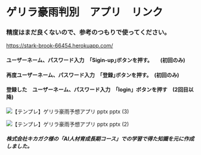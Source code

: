 # ゲリラ豪雨判別　アプリ　リンク　　
### 精度はまだ良くないので、参考のつもりで使ってください。
<https://stark-brook-66454.herokuapp.com/>


#### ユーザーネーム、パスワード入力　｢Sigin-up｣ボタンを押す。　　(初回のみ)

#### 再度ユーザーネーム、パスワード入力　｢登録｣ボタンを押す。　(初回のみ)

#### 登録した　ユーザーネーム、パスワード入力　「login」ボタンを押す　(2回目以降)

![【テンプレ】ゲリラ豪雨予想アプリ pptx  pptx (3)](https://user-images.githubusercontent.com/89686271/153700260-3365d3f3-66cc-47ef-bd62-7adc2c299717.png)

![【テンプレ】ゲリラ豪雨予想アプリ pptx  pptx (2)](https://user-images.githubusercontent.com/89686271/153700267-520c9d51-6bac-4b39-b407-0d133a9ed804.png)

##### 株式会社キカガク様の「AI人材育成長期コース」での学習で得た知識を元に作成しました。
